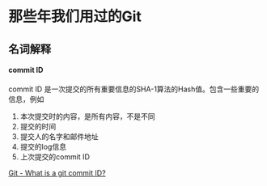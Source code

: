 # 那些年我们用过的Git

## 名词解释

#### commit ID

commit ID 是一次提交的所有重要信息的SHA-1算法的Hash值。包含一些重要的信息，例如

1. 本次提交时的内容，是所有内容，不是不同
2. 提交的时间
3. 提交人的名字和邮件地址
4. 提交的log信息
5. 上次提交的commit ID

[Git - What is a git commit ID?](http://stackoverflow.com/questions/29106996/git-what-is-a-git-commit-id)
